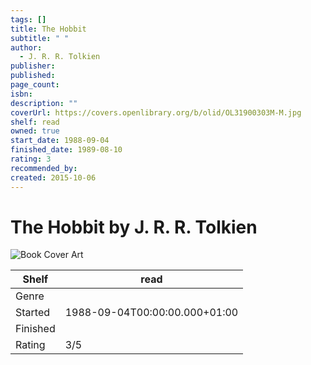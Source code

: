 ```yaml
---
tags: []
title: The Hobbit
subtitle: " "
author:
  - J. R. R. Tolkien
publisher: 
published: 
page_count: 
isbn: 
description: ""
coverUrl: https://covers.openlibrary.org/b/olid/OL31900303M-M.jpg
shelf: read
owned: true
start_date: 1988-09-04
finished_date: 1989-08-10
rating: 3
recommended_by: 
created: 2015-10-06
---
```


# The Hobbit by J. R. R. Tolkien

![Book Cover Art](https://covers.openlibrary.org/b/olid/OL31900303M-M.jpg)

| Shelf | read |
| --- | --- |
| Genre |  |
| Started | 1988-09-04T00:00:00.000+01:00 |
| Finished |  |
| Rating | 3/5 |

